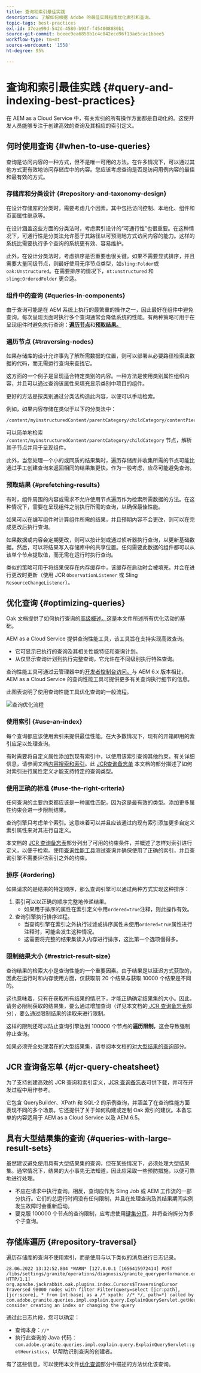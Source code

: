 ```yaml
---
title: 查询和索引最佳实践
description: 了解如何根据 Adobe 的最佳实践指南优化索引和查询。
topic-tags: best-practices
exl-id: 37eae99d-542d-4580-b93f-f454008880b1
source-git-commit: bceec9ea6858b1c4c042ecd96f13ae5cac1bbee5
workflow-type: tm+mt
source-wordcount: '1558'
ht-degree: 95%

---
```


# 查询和索引最佳实践 {#query-and-indexing-best-practices}

在 AEM as a Cloud Service 中，有关索引的所有操作方面都是自动化的。这使开发人员能够专注于创建高效的查询及其相应的索引定义。

## 何时使用查询 {#when-to-use-queries}

查询是访问内容的一种方式，但不是唯一可用的方法。在许多情况下，可以通过其他方式更有效地访问存储库中的内容。您应该考虑查询是否是访问用例内容的最佳和最有效的方式。

### 存储库和分类设计 {#repository-and-taxonomy-design}

在设计存储库的分类时，需要考虑几个因素。其中包括访问控制、本地化、组件和页面属性继承等。

在设计涵盖这些方面的分类法时，考虑索引设计的“可通行性”也很重要。在这种情况下，可通行性是分类法允许基于其路径以可预测地方式访问内容的能力。这样的系统比需要执行多个查询的系统更有效、容易维护。

此外，在设计分类法时，考虑排序是否重要也很关键。如果不需要显式排序，并且需要大量同级节点，则最好使用无序节点类型，如`sling:Folder`或`oak:Unstructured`。在需要排序的情况下，`nt:unstructured` 和 `sling:OrderedFolder` 更合适。

### 组件中的查询 {#queries-in-components}

由于查询可能是在 AEM 系统上执行的最繁重的操作之一，因此最好在组件中避免查询。每次呈现页面时执行多个查询通常会降低系统的性能。有两种策略可用于在呈现组件时避免执行查询：**[遍历节点](#traversing-nodes)**&#x200B;和&#x200B;**[预取结果。](#prefetching-results)**

### 遍历节点 {#traversing-nodes}

如果存储库的设计允许事先了解所需数据的位置，则可以部署从必要路径检索此数据的代码，而无需运行查询来查找它。

这方面的一个例子是呈现适合特定类别的内容。一种方法是使用类别属性组织内容，并且可以通过查询该属性来填充显示类别中项目的组件。

更好的方法是按类别通过分类法构造此内容，以便可以手动检索。

例如，如果内容存储在类似于以下的分类法中：

```xml
/content/myUnstructuredContent/parentCategory/childCategory/contentPiece
```

可以简单地检索 `/content/myUnstructuredContent/parentCategory/childCategory` 节点，解析其子节点并用于呈现组件。

此外，当您处理一个小的或同质的结果集时，遍历存储库并收集所需的节点可能比通过手工创建查询来返回相同的结果集更快。作为一般考虑，应尽可能避免查询。

### 预取结果 {#prefetching-results}

有时，组件周围的内容或需求不允许使用节点遍历作为检索所需数据的方法。在这种情况下，需要在呈现组件之前执行所需的查询，以确保最佳性能。

如果可以在编写组件时计算组件所需的结果，并且预期内容不会更改，则可以在完成更改后执行查询。

如果数据或内容会定期更改，则可以按计划或通过侦听器执行查询，以更新基础数据。然后，可以将结果写入存储库中的共享位置。任何需要此数据的组件都可以从该单个节点提取值，而无需在运行时执行查询。

类似的策略可用于将结果保存在内存缓存中，该缓存在启动时会被填充，并会在进行更改时更新（使用 JCR `ObservationListener` 或 Sling `ResourceChangeListener`）。

## 优化查询 {#optimizing-queries}

Oak 文档提供了如何执行查询的[高级概述。](https://jackrabbit.apache.org/oak/docs/query/query-engine.html#query-processing)这是本文件所述所有优化活动的基础。

AEM as a Cloud Service 提供查询性能工具，该工具旨在支持实现高效查询。

* 它可显示已执行的查询及其相关性能特征和查询计划。
* 从仅显示查询计划到执行完整查询，它允许在不同级别执行特殊查询。

查询性能工具可通过云管理器中的[开发者控制台访问。](https://experienceleague.adobe.com/docs/experience-manager-learn/cloud-service/debugging/debugging-aem-as-a-cloud-service/developer-console.html#queries)与 AEM 6.x 版本相比，AEM as a Cloud Service 的查询性能工具可提供更多有关查询执行细节的信息。

此图表说明了使用查询性能工具优化查询的一般流程。

![查询优化流程](assets/query-optimization-flow.png)

### 使用索引 {#use-an-index}

每个查询都应该使用索引来提供最佳性能。在大多数情况下，现有的开箱即用的索引应足以处理查询。

有时需要将自定义属性添加到现有索引中，以使用该索引查询其他约束。有关详细信息，请参阅文档[内容搜索和索引](/help/operations/indexing.md#changing-an-index)。此 [JCR查询备忘单](#jcr-query-cheatsheet) 本文档的部分描述了如何对索引进行属性定义才能支持特定的查询类型。

### 使用正确的标准 {#use-the-right-criteria}

任何查询的主要约束都应该是一种属性匹配，因为这是最有效的类型。添加更多属性约束会进一步限制结果。

查询引擎只考虑单个索引。这意味着可以并且应该通过向现有索引添加更多自定义索引属性来对其进行自定义。

本文档的 [JCR 查询备忘表](#jcr-query-cheatsheet)部分列出了可用的约束条件，并概述了怎样对索引进行定义，以便于检索。使用[查询性能工具](#query-performance-tool)测试查询并确保使用了正确的索引，并且查询引擎不需要评估索引之外的约束。

### 排序 {#ordering}

如果请求的是结果的特定顺序，那么查询引擎可以通过两种方式实现这种排序：

1. 索引可以以正确的顺序完整地传递结果。
   * 如果用于排序的属性在索引定义中用`ordered=true`注释，则此操作有效。
1. 查询引擎执行排序过程。
   * 当查询引擎在索引之外执行过滤或排序属性未使用`ordered=true`属性进行注释时，可能会发生这种情况。
   * 这需要将完整的结果集读入内存进行排序，这比第一个选项慢得多。

### 限制结果大小 {#restrict-result-size}

查询结果的检索大小是查询性能的一个重要因素。由于结果是以延迟方式获取的，因此在运行时和内存使用方面，仅获取前 20 个结果与获取 10000 个结果是不同的。

这也意味着，只有在获取所有结果的情况下，才能正确确定结果集的大小。因此，请务必限制获取的结果集，要么通过增加查询（详见本文档的[ JCR 查询备忘表](#jcr-query-cheatsheet)部分），要么通过限制结果的读取来进行限制。

这样的限制还可以防止查询引擎达到 100000 个节点的&#x200B;**遍历限制**，这会导致强制停止查询。

如果必须完全处理潜在的大型结果集，请参阅本文档的[对大型结果的查询](#queries-with-large-result-sets)部分。

## JCR 查询备忘单 {#jcr-query-cheatsheet}

为了支持创建高效的 JCR 查询和索引定义，[JCR 查询备忘表](https://experienceleague.adobe.com/docs/experience-manager-65/deploying/practices/best-practices-for-queries-and-indexing.html#jcrquerycheatsheet)可供下载，并可在开发过程中用作参考。

它包含 QueryBuilder、XPath 和 SQL-2 的示例查询，并涵盖了在查询性能方面表现不同的多个场景。它还提供了关于如何构建或定制 Oak 索引的建议。本备忘单的内容适用于 AEM as a Cloud Service 以及 AEM 6.5。

## 具有大型结果集的查询 {#queries-with-large-result-sets}

虽然建议避免使用具有大型结果集的查询，但在某些情况下，必须处理大型结果集。通常情况下，结果的大小事先无法知道，因此应采取一些预防措施，以便可靠地进行处理。

* 不应在请求中执行查询。相反，查询应作为 Sling Job 或 AEM 工作流的一部分执行。它们的总运行时间没有任何限制，并且在处理查询及其结果期间实例发生故障时会重新启动。
* 要克服 100000 个节点的查询限制，应考虑使用[键集分页](https://jackrabbit.apache.org/oak/docs/query/query-engine.html#Keyset_Pagination)，并将查询拆分为多个子查询。

## 存储库遍历 {#repository-traversal}

遍历存储库的查询不使用索引，而是使用与以下类似的消息进行日志记录。

```text
28.06.2022 13:32:52.804 *WARN* [127.0.0.1 [1656415972414] POST /libs/settings/granite/operations/diagnosis/granite_queryperformance.explain.json HTTP/1.1] org.apache.jackrabbit.oak.plugins.index.Cursors$TraversingCursor Traversed 98000 nodes with filter Filter(query=select [jcr:path], [jcr:score], * from [nt:base] as a /* xpath: //* */, path=*) called by com.adobe.granite.queries.impl.explain.query.ExplainQueryServlet.getHeuristics; consider creating an index or changing the query
```

通过此日志片段，您可以确定：

* 查询本身：`//*`
* 执行此查询的 Java 代码：`com.adobe.granite.queries.impl.explain.query.ExplainQueryServlet::getHeuristics`，以帮助识别查询的创建者。

有了这些信息，可以使用本文件[优化查询](#optimizing-queries)部分中描述的方法优化该查询。
